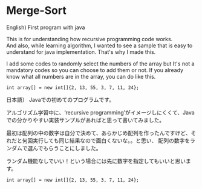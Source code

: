 # Merge-Sort

English)
First program with java

This is for understanding how recursive programming code works.  
And also, while learning algorithm, I wanted to see a sample that is easy to understand for java implementation. That's why I made this.

I add some codes to randomly select the numbers of the array but It's not a mandatory codes so you can choose to add them or not.
If you already know what all numbers are in the array, you can do like this.

    int array[] = new int[]{2, 13, 55, 3, 7, 11, 24};









日本語）
Javaでの初めてのプログラムです。

アルゴリズム学習中に、‘recursive programming’がイメージしにくくて、Javaでの分かりやすい実装サンプルがあればと思って書いてみました。

最初は配列の中の数字は自分で決めて、あらかじめ配列を作ったんですけど、それだと何回実行しても同じ結果なので面白くないな。。と思い、
配列の数字をランダムで選んでもらうことにしました。

ランダム機能なしでいい！という場合には先に数字を指定してもいいと思います。

    int array[] = new int[]{2, 13, 55, 3, 7, 11, 24};
    
